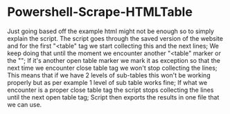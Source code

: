 # Powershell-Scrape-HTMLTable
 
Just going based off the example html might not be enough so to simply explain the script.
The script goes through the saved version of the website and for the first "<table" tag we start collecting this and the next lines;
We keep doing that until the moment we encounter another "<table" marker or the "</table>";
If it's another open table marker we mark it as exception so that the next time we encounter close table tag we won't stop collecting the lines;
This means that if we have 2 levels of sub-tables this won't be working properly but as per example 1 level of sub table works fine;
If what we encounter is a proper close table tag the script stops collecting the lines until the next open table tag;
Script then exports the results in one file that we can use.
